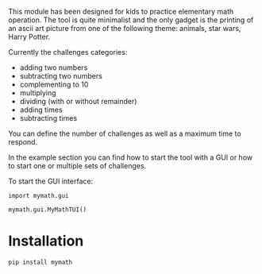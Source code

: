 This module has been designed for kids to practice elementary math operation. 
The tool is quite minimalist and the only gadget is the printing of an ascii art picture from one of the following theme: animals, star wars, Harry Potter.

Currently the challenges categories:
* adding two numbers
* subtracting two numbers
* complementing to 10
* multiplying
* dividing (with or without remainder)
* adding times
* subtracting times

You can define the number of challenges as well as a maximum time to respond. 


In the example section you can find how to start the tool with a GUI or how to start one or multiple sets of challenges. 

To start the GUI interface:

```
import mymath.gui

mymath.gui.MyMathTUI()
```
# Installation

```
pip install mymath
```

